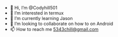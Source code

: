 - 👋 Hi, I’m @Codyhill501
- 👀 I’m interested in termux 
- 🌱 I’m currently learning Jason 
- 💞️ I’m looking to collaborate on how to on Android 
- 📫 How to reach me 5343chill@gmail.com 

<!---
Codyhill501/Codyhill501 is a ✨ special ✨ repository because its `README.md` (this file) appears on your GitHub profile.
You can click the Preview link to take a look at your changes.
--->

